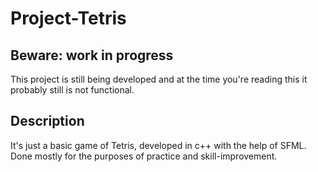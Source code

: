 # Project-Tetris

## Beware: work in progress
This project is still being developed and at the time you're reading this it probably still is not functional.

## Description

It's just a basic game of Tetris, developed in c++ with the help of SFML.  
Done mostly for the purposes of practice and skill-improvement.

